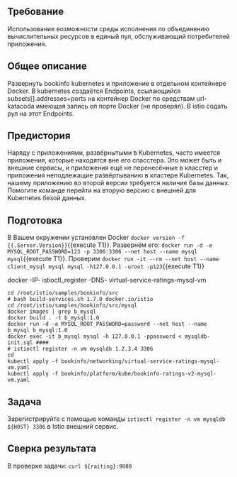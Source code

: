 ## Требование 
Использование возможности среды исполнения по объединению вычислительных ресурсов в единый пул, обслуживающий потребителей приложения. 
## Общее описание 
Развернуть bookinfo kubernetes и приложение в отдельном контейнере Docker. В kubernetes создаётся Endpoints, ссылающийся subsets[].addresses+ports на контейнер Docker по средствам url-katacoda имеющая запись оп порте Docker (не проверял). В istio содать рул на этот Endpoints.
## Предистория
Наряду с приложениями, развёрнытыми в Kubernetes, часто имеется приложения, которые находятся вне его сласстера. Это может быть и внешние сервисы, и приложения ещё не перенесённые в класстер и приложения неподлежащие развёртыванию в кластере Kubernetes. Так, нашему приложению во второй версии требуется наличие базы данных. Помогите команде перейти на вторую версию с внешней для Kubernetes безой данных.
## Подготовка
В Вашем окружении установлен Docker ``docker version -f {{.Server.Version}}``{{execute T1}}. Развернём его: ``docker run -d -e MYSQL_ROOT_PASSWORD=123 -p 3306:3306 --net host --name mysql mysql``{{execute T1}}. Проверим ``docker run -it --rm --net host --name client_mysql mysql mysql -h127.0.0.1 -uroot -p123``{{execute T1}}

docker -IP- istioctl_register -DNS- virtual-service-ratings-mysql-vm
```
cd /root/istio/samples/bookinfo/src
# bash build-services.sh 1.7.0 docker.io/istio
cd /root/istio/samples/bookinfo/src/mysql
docker images | grep b_mysql
docker build . -t b_mysql:1.0
docker run -d -e MYSQL_ROOT_PASSWORD=password --net host --name b_mysql b_mysql:1.0
docker exec -it b_mysql mysql -h 127.0.0.1 -ppassword < mysqldb-init.sql ####
# istioctl register -n vm mysqldb 1.2.3.4 3306
cd 
kubectl apply -f bookinfo/networking/virtual-service-ratings-mysql-vm.yaml
kubectl apply -f bookinfo/platform/kube/bookinfo-ratings-v2-mysql-vm.yaml
```
## Задача
Зарегистрируйте с помощью команды `istioctl register -n vm mysqldb ${HOST} 3306` в Istio внешний сервис.
## Сверка результата
В проверке задачи: `curl ${raiting}:9080`
